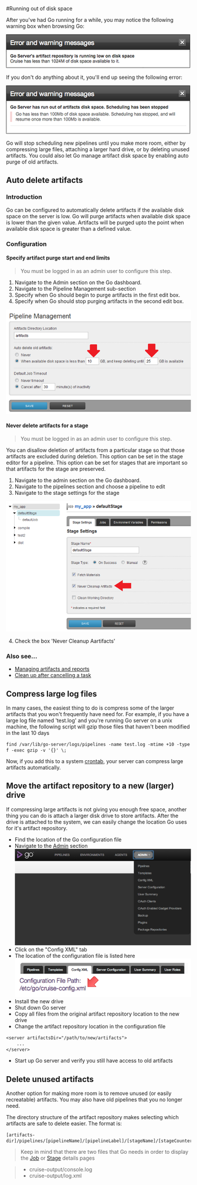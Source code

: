 #Running out of disk space

After you've had Go running for a while, you may notice the following warning box when browsing Go:

![](../resources/images/1_low_disk_space_on_artifacts.png)

If you don't do anything about it, you'll end up seeing the following error:

![](../resources/images/2_out_of_disk_space_on_artifacts.png)

Go will stop scheduling new pipelines until you make more room, either by compressing large files, attaching a larger hard drive, or by deleting unused artifacts. You could also let Go manage artifact disk space by enabling auto purge of old artifacts.

## Auto delete artifacts

### Introduction

Go can be configured to automatically delete artifacts if the available disk space on the server is low. Go will purge artifacts when available disk space is lower than the given value. Artifacts will be purged upto the point when available disk space is greater than a defined value.

### Configuration

#### Specify artifact purge start and end limits

> You must be logged in as an admin user to configure this step.

1.  Navigate to the Admin section on the Go dashboard.
2.  Navigate to the Pipeline Management sub-section
3.  Specify when Go should begin to purge artifacts in the first edit box.
4.  Specify when Go should stop purging artifacts in the second edit box.

![Purge artifacts](../resources/images/pipeline_management.png)

#### Never delete artifacts for a stage

> You must be logged in as an admin user to configure this step.

You can disallow deletion of artifacts from a particular stage so that those artifacts are excluded during deletion. This option can be set in the stage editor for a pipeline. This option can be set for stages that are important so that artifacts for the stage are preserved.

1.  Navigate to the admin section on the Go dashboard.
2.  Navigate to the pipelines section and choose a pipeline to edit
3.  Navigate to the stage settings for the stage

![Disable artifact cleanup](../resources/images/artifact_disable_stage.png)

4.  Check the box 'Never Cleanup Aartifacts'

### Also see...

-   [Managing artifacts and reports](../configuration/managing_artifacts_and_reports.md)
-   [Clean up after cancelling a task](../advanced_usage/dev_clean_up_when_cancel.md)

## Compress large log files

In many cases, the easiest thing to do is compress some of the larger artifacts that you won't frequently have need for. For example, if you have a large log file named 'test.log' and you're running Go server on a unix machine, the following script will gzip those files that haven't been modified in the last 10 days

```
find /var/lib/go-server/logs/pipelines -name test.log -mtime +10 -type f -exec gzip -v '{}' \;
```

Now, if you add this to a system [crontab](http://en.wikipedia.org/wiki/Cron), your server can compress large artifacts automatically.

## Move the artifact repository to a new (larger) drive

If compressing large artifacts is not giving you enough free space, another thing you can do is attach a larger disk drive to store artifacts. After the drive is attached to the system, we can easily change the location Go uses for it's artifact repository.

-   Find the location of the Go configuration file
-   Navigate to the [Admin](../navigation/administration_page.md) section
![](../resources/images/topnav_admin.png)
-   Click on the "Config XML" tab
-   The location of the configuration file is listed here
![](../resources/images/4_find_config_location.png)
-   Install the new drive
-   Shut down Go server
-   Copy all files from the original artifact repository location to the new drive
-   Change the artifact repository location in the configuration file
``` 
<server artifactsDir="/path/to/new/artifacts">
    ...
</server>
```
-   Start up Go server and verify you still have access to old artifacts

## Delete unused artifacts

Another option for making more room is to remove unused (or easily recreatable) artifacts. You may also have old pipelines that you no longer need.

The directory structure of the artifact repository makes selecting which artifacts are safe to delete easier. The format is:
```
[artifacts-dir]/pipelines/[pipelineName]/[pipelineLabel]/[stageName]/[stageCounter]/[jobName]
```
> Keep in mind that there are two files that Go needs in order to display the [Job](../navigation/job_details_page.md) or [Stage](../navigation/stage_details_page.md) details pages

>-   cruise-output/console.log
>-   cruise-output/log.xml